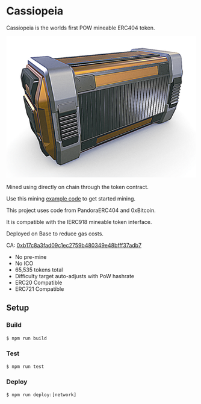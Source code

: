 # Cassiopeia

Cassiopeia is the worlds first POW mineable ERC404 token.

![image](/metadata/assets/image.png)

Mined using directly on chain through the token contract.

Use this mining [example code](https://github.com/sonicsmith/cassiopeia-miner) to get started mining.

This project uses code from PandoraERC404 and 0xBitcoin.

It is compatible with the IERC918 mineable token interface.

Deployed on Base to reduce gas costs.

CA: [0xb17c8a3fad09c1ec2759b480349e48bfff37adb7](https://basescan.org/address/0xb17c8a3fad09c1ec2759b480349e48bfff37adb7)

- No pre-mine
- No ICO
- 65,535 tokens total
- Difficulty target auto-adjusts with PoW hashrate
- ERC20 Compatible
- ERC721 Compatible

## Setup

### Build

```shell
$ npm run build
```

### Test

```shell
$ npm run test
```

### Deploy

```shell
$ npm run deploy:[network]
```
